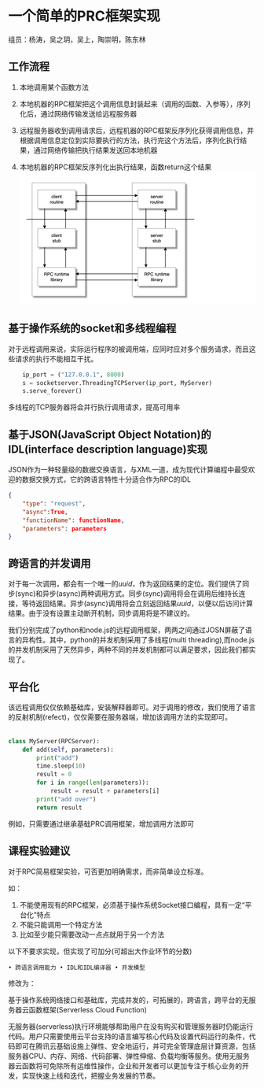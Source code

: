 # 一个简单的PRC框架实现

组员：杨涛，吴之玥，吴上，陶崇明，陈东林

## 工作流程

1. 本地调用某个函数方法

2. 本地机器的RPC框架把这个调用信息封装起来（调用的函数、入参等），序列化后，通过网络传输发送给远程服务器

3. 远程服务器收到调用请求后，远程机器的RPC框架反序列化获得调用信息，并根据调用信息定位到实际要执行的方法，执行完这个方法后，序列化执行结果，通过网络传输把执行结果发送回本地机器

4. 本地机器的RPC框架反序列化出执行结果，函数return这个结果
![RPC](./RPC/RPC.001.png)

## 基于操作系统的socket和多线程编程

对于远程调用来说，实际运行程序的被调用端，应同时应对多个服务请求，而且这些请求的执行不能相互干扰。

```python
    ip_port = ("127.0.0.1", 8000)
    s = socketserver.ThreadingTCPServer(ip_port, MyServer)
    s.serve_forever()
```

多线程的TCP服务器将会并行执行调用请求，提高可用率

## 基于JSON(JavaScript Object Notation)的IDL(interface description language)实现

JSON作为一种轻量级的数据交换语言，与XML一道，成为现代计算编程中最受欢迎的数据交换方式，它的跨语言特性十分适合作为RPC的IDL

```JSON
{
    "type": "request",
    "async":True,
    "functionName": functionName,
    "parameters": parameters
}
```

## 跨语言的并发调用

对于每一次调用，都会有一个唯一的$uuid$，作为返回结果的定位。我们提供了同步(sync)和异步(async)两种调用方式。同步(sync)调用将会在调用后维持长连接，等待返回结果。异步(async)调用将会立刻返回结果$uuid$，以便以后访问计算结果。由于没有设置主动断开机制，同步调用将是不建议的。

我们分别完成了python和node.js的远程调用框架，两两之间通过JOSN屏蔽了语言的异构性。其中，python的并发机制采用了多线程(multi threading),而node.js的并发机制采用了天然异步，两种不同的并发机制都可以满足要求，因此我们都实现了。

## 平台化

该远程调用仅仅依赖基础库，安装解释器即可。对于调用的修改，我们使用了语言的反射机制(refect)，仅仅需要在服务器端，增加该调用方法的实现即可。

```python

class MyServer(RPCServer):
    def add(self, parameters):
        print("add")
        time.sleep(10)
        result = 0
        for i in range(len(parameters)):
            result = result + parameters[i]
        print("add over")
        return result
```

例如，只需要通过继承基础PRC调用框架，增加调用方法即可

## 课程实验建议

对于RPC简易框架实验，可否更加明确需求，而非简单设立标准。

如：

1. 不能使用现有的RPC框架，必须基于操作系统Socket接口编程，具有一定“平台化”特点
2. 不能只能调用一个特定方法
3. 比如至少能只需要改动一点点就用于另一个方法

以下不要求实现，但实现了可加分(可超出大作业环节的分数)

    • 跨语言调用能力 • IDL和IDL编译器 • 并发模型

修改为：

基于操作系统网络接口和基础库，完成并发的，可拓展的，跨语言，跨平台的无服务器云函数框架(Serverless Cloud Function)

无服务器(serverless)执行环境能够帮助用户在没有购买和管理服务器时仍能运行代码。用户只需要使用云平台支持的语言编写核心代码及设置代码运行的条件，代码即可在腾讯云基础设施上弹性、安全地运行，并可完全管理底层计算资源，包括服务器CPU、内存、网络、代码部署、弹性伸缩、负载均衡等服务。使用无服务器云函数将可免除所有运维性操作，企业和开发者可以更加专注于核心业务的开发，实现快速上线和迭代，把握业务发展的节奏。